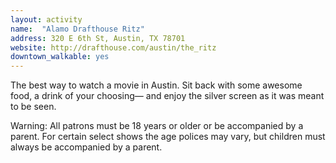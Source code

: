 ```yaml
---
layout: activity
name:  "Alamo Drafthouse Ritz"
address: 320 E 6th St, Austin, TX 78701
website: http://drafthouse.com/austin/the_ritz
downtown_walkable: yes
---
```


The best way to watch a movie in Austin. Sit back with some awesome food, a drink of your choosing— and enjoy the silver screen as it was meant to be seen.

Warning: All patrons must be 18 years or older or be accompanied by a parent.  For certain select shows the age polices may vary, but children must always be accompanied by a parent.
